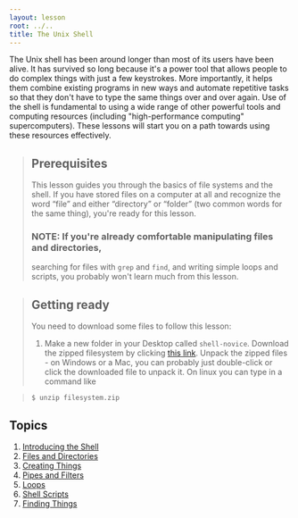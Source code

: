 ```yaml
---
layout: lesson
root: ../..
title: The Unix Shell
---
```

The Unix shell has been around longer than most of its users have been alive.
It has survived so long because it's a power tool
that allows people to do complex things with just a few keystrokes.
More importantly,
it helps them combine existing programs in new ways
and automate repetitive tasks
so that they don't have to type the same things over and over again.
Use of the shell is fundamental to using a wide range of other powerful tools 
and computing resources (including "high-performance computing" supercomputers).
These lessons will start you on a path towards using these resources effectively.

> ## Prerequisites
>
> This lesson guides you through the basics of file systems and the
> shell.  If you have stored files on a computer at all and recognize
> the word “file” and either “directory” or “folder” (two common words
> for the same thing), you're ready for this lesson.
>
> ### NOTE: If you're already comfortable manipulating files and directories,
> searching for files with `grep` and `find`, and writing simple loops
> and scripts, you probably won't learn much from this lesson.

> ## Getting ready
> 
> You need to download some files to follow this lesson:
> 
> 1. Make a new folder in your Desktop called `shell-novice`.
> Download the zipped filesystem by clicking [this link](../../data/filesystem.zip). Unpack the zipped
> files - on Windows or a Mac, you can probably just double-click or click the downloaded
> file to unpack it. On linux you can type in a command like

> ~~~
> $ unzip filesystem.zip
> ~~~

## Topics
1.  [Introducing the Shell](00-intro.html)
2.  [Files and Directories](01-filedir.html)
3.  [Creating Things](02-create.html)
4.  [Pipes and Filters](03-pipefilter.html)
5.  [Loops](04-loop.html)
6.  [Shell Scripts](05-script.html)
7.  [Finding Things](06-find.html)

</div>
